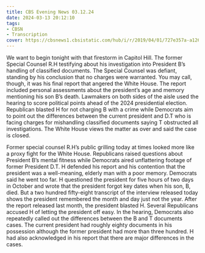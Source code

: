 ```yaml
---
title: CBS Evening News 03.12.24
date: 2024-03-13 20:12:10
tags:
- CBSN
- Transcription
cover: https://cbsnews1.cbsistatic.com/hub/i/r/2019/04/01/727e357a-a126-4138-a2c5-4d3222669d57/thumbnail/640x360/3ff2761028dc5c65cc4f07acd54bcd5c/cbsn2-logo-1920x1080.jpg
---
```

We want to begin tonight with that firestorm in Capitol Hill. The former Special Counsel R.H testifying about his investigation into President B’s handling of classified documents. The Special Counsel was defiant, standing by his conclusion that no charges were warranted. You may call, though, it was his final report that angered the White House. The report included personal assessments about the president’s age and memory mentioning his son B’s death. Lawmakers on both sides of the aisle used the hearing to score political points ahead of the 2024	presidential election. Republican blasted H for not charging B with a crime while Democrats aim to point out the differences between the current president and D.T who is facing charges for mishandling classified documents saying T obstructed all investigations. The White House views the matter as over and said the case is closed. 

Former special counsel R.H’s public grilling today at times looked more like a proxy fight for the White House. Republicans raised questions about President B’s mental fitness while Democrats aired unflattering footage of former President D.T. H defended his report and his contention that the president was a well-meaning, elderly man with a poor memory. Democrats said he went too far. H questioned the president for five hours of two days in October and wrote that the president forgot key dates when his son, B, died. But a two hundred fifty-eight transcript of the interview released today shows the president remembered the month and day just not the year. After the report released last month, the president blasted H.  Several Republicans accused H of letting the president off easy. In the hearing, Democrats also repeatedly called out the differences between the B and T documents cases. The current president had roughly eighty documents in his possession although the former president had more than three hundred. H had also acknowledged in his report that there are major differences in the cases. 
